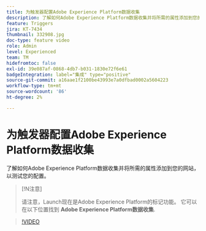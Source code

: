 ```yaml
---
title: 为触发器配置Adobe Experience Platform数据收集
description: 了解如何Adobe Experience Platform数据收集并将所需的属性添加到您的网站，以测试您的配置。
feature: Triggers
jira: KT-7434
thumbnail: 332908.jpg
doc-type: feature video
role: Admin
level: Experienced
team: TM
hidefromtoc: false
exl-id: 39e087af-0868-4db7-b031-1830e72f6e61
badgeIntegration: label="集成" type="positive"
source-git-commit: a16aae1f2100be43993e7a0dfbad0002a5604223
workflow-type: tm+mt
source-wordcount: '86'
ht-degree: 2%

---
```


# 为触发器配置Adobe Experience Platform数据收集

了解如何Adobe Experience Platform数据收集并将所需的属性添加到您的网站，以测试您的配置。

>[!N注意]
>
> 请注意，Launch现在是Adobe Experience Platform的标记功能。 它可以在以下位置找到 **Adobe Experience Platform数据收集**.

>[!VIDEO](https://video.tv.adobe.com/v/332908?quality=12&learn=on)
